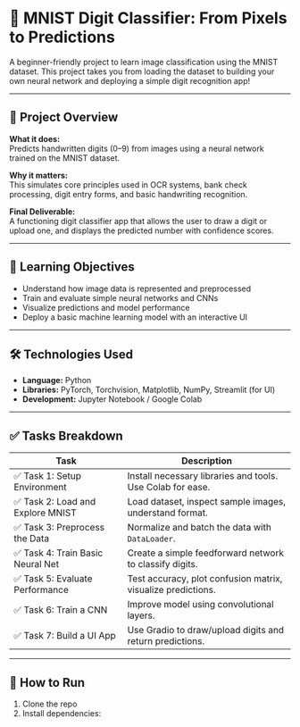 # 🔢 MNIST Digit Classifier: From Pixels to Predictions

A beginner-friendly project to learn image classification using the MNIST dataset. This project takes you from loading the dataset to building your own neural network and deploying a simple digit recognition app!

---

## 🚀 Project Overview

**What it does:**  
Predicts handwritten digits (0–9) from images using a neural network trained on the MNIST dataset.

**Why it matters:**  
This simulates core principles used in OCR systems, bank check processing, digit entry forms, and basic handwriting recognition.

**Final Deliverable:**  
A functioning digit classifier app that allows the user to draw a digit or upload one, and displays the predicted number with confidence scores.

---

## 🎯 Learning Objectives

- Understand how image data is represented and preprocessed
- Train and evaluate simple neural networks and CNNs
- Visualize predictions and model performance
- Deploy a basic machine learning model with an interactive UI

---

## 🛠 Technologies Used

- **Language:** Python
- **Libraries:** PyTorch, Torchvision, Matplotlib, NumPy, Streamlit (for UI)
- **Development:** Jupyter Notebook / Google Colab

---

## ✅ Tasks Breakdown

| Task | Description |
|------|-------------|
| ✅ Task 1: Setup Environment | Install necessary libraries and tools. Use Colab for ease. |
| ✅ Task 2: Load and Explore MNIST | Load dataset, inspect sample images, understand format. |
| ✅ Task 3: Preprocess the Data | Normalize and batch the data with `DataLoader`. |
| ✅ Task 4: Train Basic Neural Net | Create a simple feedforward network to classify digits. |
| ✅ Task 5: Evaluate Performance | Test accuracy, plot confusion matrix, visualize predictions. |
| ✅ Task 6: Train a CNN | Improve model using convolutional layers. |
| ✅ Task 7: Build a UI App | Use Gradio to draw/upload digits and return predictions. |

---

## 🧪 How to Run

1. Clone the repo  
2. Install dependencies:
